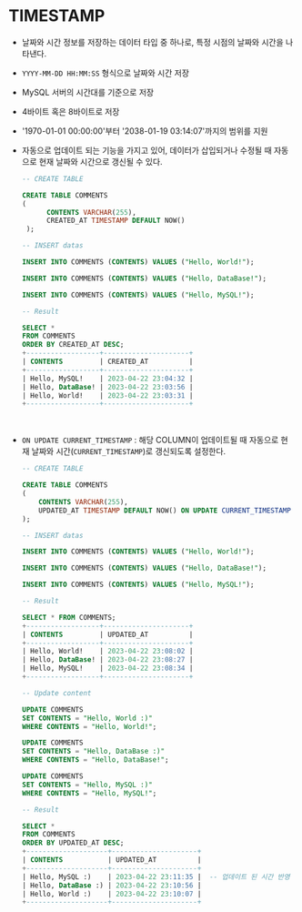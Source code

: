 # TIMESTAMP

- 날짜와 시간 정보를 저장하는 데이터 타입 중 하나로, 특정 시점의 날짜와 시간을 나타낸다.<br>
- `YYYY-MM-DD HH:MM:SS` 형식으로 날짜와 시간 저장<br>
- MySQL 서버의 시간대를 기준으로 저장<br>
- 4바이트 혹은 8바이트로 저장<br>
- '1970-01-01 00:00:00'부터 '2038-01-19 03:14:07'까지의 범위를 지원<br>
- 자동으로 업데이트 되는 기능을 가지고 있어, 데이터가 삽입되거나 수정될 때 자동으로 현재 날짜와 시간으로 갱신될 수 있다.<br>

  ```sql
  -- CREATE TABLE

  CREATE TABLE COMMENTS
  (
        CONTENTS VARCHAR(255),
        CREATED_AT TIMESTAMP DEFAULT NOW()
   );
  ```

  ```sql
  -- INSERT datas

  INSERT INTO COMMENTS (CONTENTS) VALUES ("Hello, World!");

  INSERT INTO COMMENTS (CONTENTS) VALUES ("Hello, DataBase!");

  INSERT INTO COMMENTS (CONTENTS) VALUES ("Hello, MySQL!");
  ```

  ```sql
  -- Result

  SELECT *
  FROM COMMENTS
  ORDER BY CREATED_AT DESC;
  +------------------+---------------------+
  | CONTENTS         | CREATED_AT          |
  +------------------+---------------------+
  | Hello, MySQL!    | 2023-04-22 23:04:32 |
  | Hello, DataBase! | 2023-04-22 23:03:56 |
  | Hello, World!    | 2023-04-22 23:03:31 |
  +------------------+---------------------+
  ```

<br>

- `ON UPDATE CURRENT_TIMESTAMP` : 해당 COLUMN이 업데이트될 때 자동으로 현재 날짜와 시간(`CURRENT_TIMESTAMP`)로 갱신되도록 설정한다.

  ```sql
  -- CREATE TABLE

  CREATE TABLE COMMENTS
  (
      CONTENTS VARCHAR(255),
      UPDATED_AT TIMESTAMP DEFAULT NOW() ON UPDATE CURRENT_TIMESTAMP
  );
  ```

  ```sql
  -- INSERT datas

  INSERT INTO COMMENTS (CONTENTS) VALUES ("Hello, World!");

  INSERT INTO COMMENTS (CONTENTS) VALUES ("Hello, DataBase!");

  INSERT INTO COMMENTS (CONTENTS) VALUES ("Hello, MySQL!");
  ```

  ```sql
  -- Result

  SELECT * FROM COMMENTS;
  +------------------+---------------------+
  | CONTENTS         | UPDATED_AT          |
  +------------------+---------------------+
  | Hello, World!    | 2023-04-22 23:08:02 |
  | Hello, DataBase! | 2023-04-22 23:08:27 |
  | Hello, MySQL!    | 2023-04-22 23:08:34 |
  +------------------+---------------------+
  ```

  ```sql
  -- Update content

  UPDATE COMMENTS
  SET CONTENTS = "Hello, World :)"
  WHERE CONTENTS = "Hello, World!";

  UPDATE COMMENTS
  SET CONTENTS = "Hello, DataBase :)"
  WHERE CONTENTS = "Hello, DataBase!";

  UPDATE COMMENTS
  SET CONTENTS = "Hello, MySQL :)"
  WHERE CONTENTS = "Hello, MySQL!";
  ```

  ```sql
  -- Result

  SELECT *
  FROM COMMENTS
  ORDER BY UPDATED_AT DESC;
  +--------------------+---------------------+
  | CONTENTS           | UPDATED_AT          |
  +--------------------+---------------------+
  | Hello, MySQL :)    | 2023-04-22 23:11:35 |  -- 업데이트 된 시간 반영
  | Hello, DataBase :) | 2023-04-22 23:10:56 |
  | Hello, World :)    | 2023-04-22 23:10:07 |
  +--------------------+---------------------+
  ```
